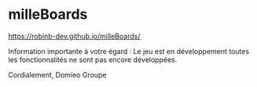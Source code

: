 # milleBoards
https://robinb-dev.github.io/milleBoards/

Information importante à votre égard :
Le jeu est en développement toutes les fonctionnalités ne sont pas encore développées.

Cordialement,
Domieo Groupe
